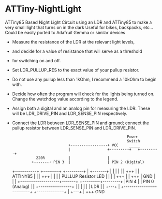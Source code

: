 # ATTiny-NightLight
ATTiny85 Based Night Light
Circuit using an LDR and ATTiny85 to make a very small light that turns on in the dark
Useful for bikes, backpacks, etc... Could be easily ported to Adafruit Gemma or similar devices

 *  Measure the resistance of the LDR at the relevant light levels, 
 *  and decide for a value of resistance that will serve as a threshold 
 *  for switching on and off.
 *  Set LDR_PULLUP_RES to the exact value of your pullup resistor.
 *  Do not use any pullup less than 1kOhm, I recommend a 10kOhm to begin with.
 *  Decide how often the program will check for the lights being turned on. Change the watchdog value according to the legend. 
 *  Assign both a digital and an analog pin for measuring the LDR. These will be LDR_DRIVE_PIN and  LDR_SENSE_PIN respectively. 
 *  Connect the LDR between LDR_SENSE_PIN and ground; connect the pullup resistor between LDR_SENSE_PIN and LDR_DRIVE_PIN.
                                                             
                                                             Power
                                                             Switch
                                  +-----------------+ VCC     _____
                                  |                 +---------+   +---------+
                   220R           |                 |
                 +-------+ PIN 3  |                 | PIN 2 (Digital)
     +-----------+       +--------+                 +---------+
     |           +-------+        |                 |         |
     |                            |                 |        +++
     |                            |    ATTINY85     |        | |
    +++                           |                 |        | | PULLUP Resistor
    LED 	                      |                 |        | |
    +++                           |                 |        +++
     |                      GND   |                 |         |
     +--------------------+-------+                 +---------+---------+
                          |PIN 4  |                 | PIN 0 (Analog)    |
                          |       +-----------------+                   |
                          |                                             |
                          |                                             |
                          |                           LDR               |
                          |                          +---+              |
                          +--------------------------+   +--------------+
                          |                          +---+
                          |
                         +++
                         GND

